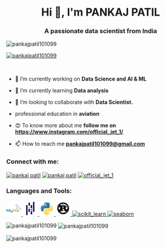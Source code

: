 <h1 align="center">Hi 👋, I'm PANKAJ PATIL</h1>
<h3 align="center">A passionate data scientist from India</h3>

<p align="left"> <img src="https://komarev.com/ghpvc/?username=pankajpatil101099&label=Profile%20views&color=0e75b6&style=flat" alt="pankajpatil101099" /> </p>

<p align="left"> <a href="https://github.com/pankajpatil101099/github-profile-trophy"><img src="https://github-profile-trophy.vercel.app/?username=pankajpatil101099" alt="pankajpatil101099" /></a> </p>

<p align="left"> <a href="https://twitter.com/" target="blank"><img src="https://img.shields.io/twitter/follow/?logo=twitter&style=for-the-badge" alt="" /></a> </p>

- 🔭 I’m currently working on **Data Science and AI & ML**

- 🌱 I’m currently learning **Data analysis**

- 👯 I’m looking to collaborate with **Data Scientist.**

- professional education in **aviation**

- 😍 To know more about me **follow me on https://www.instagram.com/official_jet_1/**

- 📫 How to reach me **pankajpatil101099@gmail.com**

<h3 align="left">Connect with me:</h3>
<p align="left">
<a href="https://linkedin.com/in/pankaj patil" target="blank"><img align="center" src="https://raw.githubusercontent.com/rahuldkjain/github-profile-readme-generator/master/src/images/icons/Social/linked-in-alt.svg" alt="pankaj patil" height="30" width="40" /></a>
<a href="https://stackoverflow.com/users/pankaj patil" target="blank"><img align="center" src="https://raw.githubusercontent.com/rahuldkjain/github-profile-readme-generator/master/src/images/icons/Social/stack-overflow.svg" alt="pankaj patil" height="30" width="40" /></a>
<a href="https://instagram.com/official_jet_1" target="blank"><img align="center" src="https://raw.githubusercontent.com/rahuldkjain/github-profile-readme-generator/master/src/images/icons/Social/instagram.svg" alt="official_jet_1" height="30" width="40" /></a>
</p>

<h3 align="left">Languages and Tools:</h3>
<p align="left"> <a href="https://www.mysql.com/" target="_blank" rel="noreferrer"> <img src="https://raw.githubusercontent.com/devicons/devicon/master/icons/mysql/mysql-original-wordmark.svg" alt="mysql" width="40" height="40"/> </a> <a href="https://pandas.pydata.org/" target="_blank" rel="noreferrer"> <img src="https://raw.githubusercontent.com/devicons/devicon/2ae2a900d2f041da66e950e4d48052658d850630/icons/pandas/pandas-original.svg" alt="pandas" width="40" height="40"/> </a> <a href="https://www.python.org" target="_blank" rel="noreferrer"> <img src="https://raw.githubusercontent.com/devicons/devicon/master/icons/python/python-original.svg" alt="python" width="40" height="40"/> </a> <a href="https://www.rust-lang.org" target="_blank" rel="noreferrer"> <img src="https://raw.githubusercontent.com/devicons/devicon/master/icons/rust/rust-plain.svg" alt="rust" width="40" height="40"/> </a> <a href="https://scikit-learn.org/" target="_blank" rel="noreferrer"> <img src="https://upload.wikimedia.org/wikipedia/commons/0/05/Scikit_learn_logo_small.svg" alt="scikit_learn" width="40" height="40"/> </a> <a href="https://seaborn.pydata.org/" target="_blank" rel="noreferrer"> <img src="https://seaborn.pydata.org/_images/logo-mark-lightbg.svg" alt="seaborn" width="40" height="40"/> </a> </p>

<p><img align="left" src="https://github-readme-stats.vercel.app/api/top-langs?username=pankajpatil101099&show_icons=true&locale=en&layout=compact" alt="pankajpatil101099" /></p>

<p>&nbsp;<img align="center" src="https://github-readme-stats.vercel.app/api?username=pankajpatil101099&show_icons=true&locale=en" alt="pankajpatil101099" /></p>

<p><img align="center" src="https://github-readme-streak-stats.herokuapp.com/?user=pankajpatil101099&" alt="pankajpatil101099" /></p>

